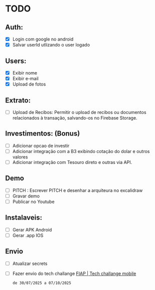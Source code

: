 # TODO

## Auth:

- [x] Login com google no android
- [x] Salvar userId utlizando o user logado

## Users:

- [x] Exibir nome
- [x] Exibir e-mail
- [x] Upload de fotos

## Extrato:

- [ ] Upload de Recibos: Permitir o upload de recibos ou documentos
      relacionados à transação, salvando-os no Firebase Storage.

## Investimentos: (Bonus)

- [ ] Adicionar opcao de investir
- [ ] Adicionar integração com a B3 exibindo cotação do dolar e outros valores
- [ ] Adicionar integração com Tesouro direto e outras via API.

## Demo

- [ ] PITCH : Escrever PITCH e desenhar a arquiteura no excalidraw
- [ ] Gravar demo
- [ ] Publicar no Youtube

## Instalaveis:

- [ ] Gerar APK Android
- [ ] Gerar .app IOS

## Envio

- [ ] Atualizar secrets
- [ ] Fazer envio do tech challange
      [FIAP | Tech challange mobile](https://on.fiap.com.br/mod/assign/view.php?id=514690&c=14066)

      de 30/07/2025 a 07/10/2025
